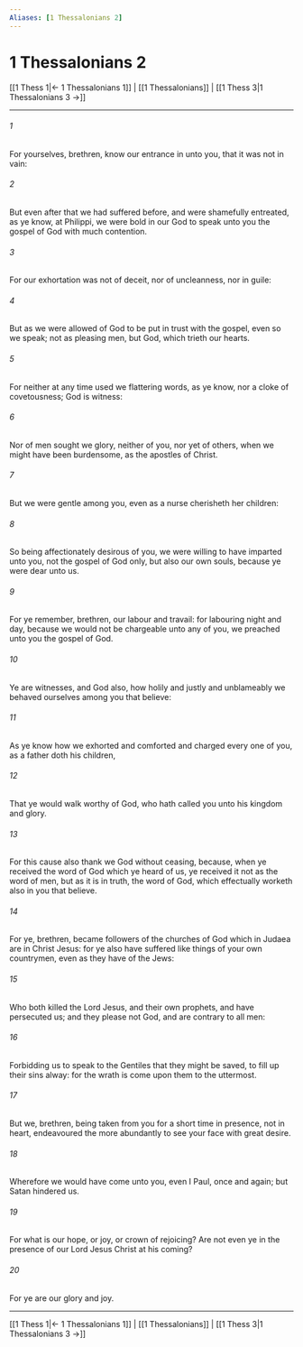 ```yaml
---
Aliases: [1 Thessalonians 2]
---
```

# 1 Thessalonians 2

[[1 Thess 1|← 1 Thessalonians 1]] | [[1 Thessalonians]] | [[1 Thess 3|1 Thessalonians 3 →]]
***



###### 1 
For yourselves, brethren, know our entrance in unto you, that it was not in vain: 

###### 2 
But even after that we had suffered before, and were shamefully entreated, as ye know, at Philippi, we were bold in our God to speak unto you the gospel of God with much contention. 

###### 3 
For our exhortation was not of deceit, nor of uncleanness, nor in guile: 

###### 4 
But as we were allowed of God to be put in trust with the gospel, even so we speak; not as pleasing men, but God, which trieth our hearts. 

###### 5 
For neither at any time used we flattering words, as ye know, nor a cloke of covetousness; God is witness: 

###### 6 
Nor of men sought we glory, neither of you, nor yet of others, when we might have been burdensome, as the apostles of Christ. 

###### 7 
But we were gentle among you, even as a nurse cherisheth her children: 

###### 8 
So being affectionately desirous of you, we were willing to have imparted unto you, not the gospel of God only, but also our own souls, because ye were dear unto us. 

###### 9 
For ye remember, brethren, our labour and travail: for labouring night and day, because we would not be chargeable unto any of you, we preached unto you the gospel of God. 

###### 10 
Ye are witnesses, and God also, how holily and justly and unblameably we behaved ourselves among you that believe: 

###### 11 
As ye know how we exhorted and comforted and charged every one of you, as a father doth his children, 

###### 12 
That ye would walk worthy of God, who hath called you unto his kingdom and glory. 

###### 13 
For this cause also thank we God without ceasing, because, when ye received the word of God which ye heard of us, ye received it not as the word of men, but as it is in truth, the word of God, which effectually worketh also in you that believe. 

###### 14 
For ye, brethren, became followers of the churches of God which in Judaea are in Christ Jesus: for ye also have suffered like things of your own countrymen, even as they have of the Jews: 

###### 15 
Who both killed the Lord Jesus, and their own prophets, and have persecuted us; and they please not God, and are contrary to all men: 

###### 16 
Forbidding us to speak to the Gentiles that they might be saved, to fill up their sins alway: for the wrath is come upon them to the uttermost. 

###### 17 
But we, brethren, being taken from you for a short time in presence, not in heart, endeavoured the more abundantly to see your face with great desire. 

###### 18 
Wherefore we would have come unto you, even I Paul, once and again; but Satan hindered us. 

###### 19 
For what is our hope, or joy, or crown of rejoicing? Are not even ye in the presence of our Lord Jesus Christ at his coming? 

###### 20 
For ye are our glory and joy.

***
[[1 Thess 1|← 1 Thessalonians 1]] | [[1 Thessalonians]] | [[1 Thess 3|1 Thessalonians 3 →]]
